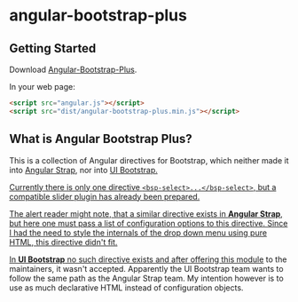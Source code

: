 # angular-bootstrap-plus


## Getting Started

Download [Angular-Bootstrap-Plus][bsplus].

[bsplus]: http://jrief.github.io/angular-bootstrap-plus/angular-bootstrap-plus-0.0.1.zip

In your web page:

```html
<script src="angular.js"></script>
<script src="dist/angular-bootstrap-plus.min.js"></script>
```

## What is Angular Bootstrap Plus?
This is a collection of Angular directives for Bootstrap, which neither made it into
<a href="http://mgcrea.github.io/angular-strap/" target="_new">Angular Strap</a>,
nor into <a href="http://angular-ui.github.io/bootstrap/"  target="_new">UI Bootstrap.

Currently there is only one directive <code>&lt;bsp-select&gt;...&lt;/bsp-select&gt;</code>, but a
compatible slider plugin has already been prepared.

The alert reader might note, that a similar directive exists in <strong>Angular Strap</strong>, but
here one must pass a list of configuration options to this directive. Since I had the need to style
the internals of the drop down menu using pure HTML, this directive didn't fit.

In <strong>UI Bootstrap</strong> no such directive exists and after
<a href="https://github.com/angular-ui/bootstrap/issues/2607">offering this module</a> to the
maintainers, it wasn't accepted. Apparently the UI Bootstrap team wants to follow the same path as
the Angular Strap team. My intention however is to use as much declarative HTML instead of
configuration objects.
